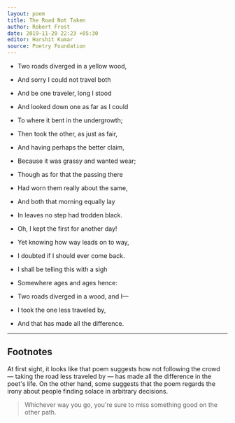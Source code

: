 ```yaml
---
layout: poem
title: The Road Not Taken
author: Robert Frost
date: 2019-11-20 22:23 +05:30
editor: Harshit Kumar
source: Poetry Foundation
---
```


- Two roads diverged in a yellow wood,
- And sorry I could not travel both
- And be one traveler, long I stood
- And looked down one as far as I could
- To where it bent in the undergrowth;

- Then took the other, as just as fair,
- And having perhaps the better claim,
- Because it was grassy and wanted wear;
- Though as for that the passing there
- Had worn them really about the same,

- And both that morning equally lay
- In leaves no step had trodden black.
- Oh, I kept the first for another day!
- Yet knowing how way leads on to way,
- I doubted if I should ever come back.

- I shall be telling this with a sigh
- Somewhere ages and ages hence:
- Two roads diverged in a wood, and I—
- I took the one less traveled by,
- And that has made all the difference.

---

## Footnotes

At first sight, it looks like that poem suggests how not following the crowd — taking the road less traveled by — has made all the difference in the poet's life. On the other hand, some suggests that the poem regards the irony about people finding solace in arbitrary decisions.

> Whichever way you go, you're sure to miss something good on the other path.
